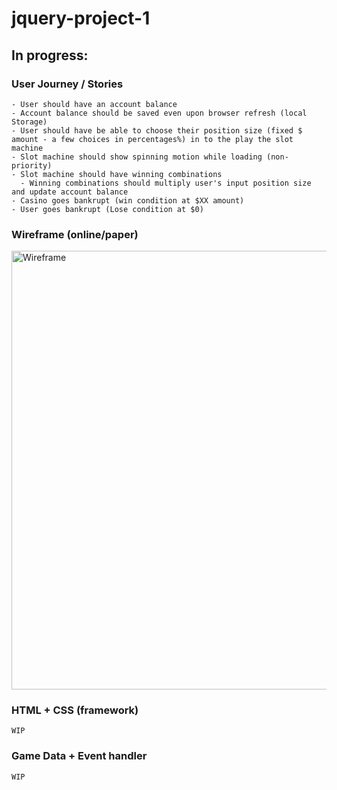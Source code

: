 # jquery-project-1

## In progress:

### User Journey / Stories

```
- User should have an account balance
- Account balance should be saved even upon browser refresh (local Storage)
- User should have be able to choose their position size (fixed $ amount - a few choices in percentages%) in to the play the slot machine
- Slot machine should show spinning motion while loading (non-priority)
- Slot machine should have winning combinations
  - Winning combinations should multiply user's input position size and update account balance
- Casino goes bankrupt (win condition at $XX amount)
- User goes bankrupt (Lose condition at $0)
```

### Wireframe (online/paper)

<img width="702" alt="Wireframe" src="https://user-images.githubusercontent.com/111836326/199918099-9ff36e50-00b4-4b06-9128-08e26436e6c1.png">

### HTML + CSS (framework)

```
WIP
```

### Game Data + Event handler

```
WIP
```
